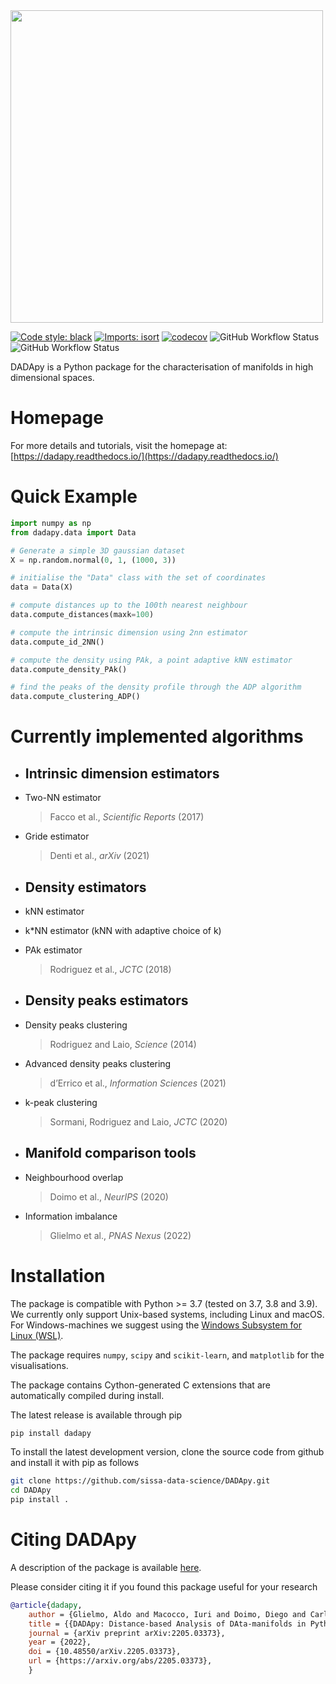 <img src="https://raw.githubusercontent.com/sissa-data-science/DADApy/master/logo/logo_1_horizontal_transparent_v2.png" width="500">

[![Code style: black](https://img.shields.io/badge/code%20style-black-000000.svg)](https://github.com/psf/black)
[![Imports: isort](https://img.shields.io/badge/%20imports-isort-%231674b1?style=flat&labelColor=ef8336)](https://pycqa.github.io/isort/)
[![codecov](https://codecov.io/gh/sissa-data-science/DADApy/branch/main/graph/badge.svg?token=X4M0KWAPO5)](https://codecov.io/gh/sissa-data-science/DADApy)
![GitHub Workflow Status](https://img.shields.io/github/workflow/status/sissa-data-science/dadapy/test?label=test)
![GitHub Workflow Status](https://img.shields.io/github/workflow/status/sissa-data-science/dadapy/lint?label=lint)

DADApy is a Python package for the characterisation of manifolds in high dimensional spaces.


# Homepage
For more details and tutorials, visit the homepage at:
[https://dadapy.readthedocs.io/](https://dadapy.readthedocs.io/)

# Quick Example

```python
import numpy as np
from dadapy.data import Data

# Generate a simple 3D gaussian dataset
X = np.random.normal(0, 1, (1000, 3))

# initialise the "Data" class with the set of coordinates
data = Data(X)

# compute distances up to the 100th nearest neighbour
data.compute_distances(maxk=100)

# compute the intrinsic dimension using 2nn estimator
data.compute_id_2NN()

# compute the density using PAk, a point adaptive kNN estimator
data.compute_density_PAk()

# find the peaks of the density profile through the ADP algorithm
data.compute_clustering_ADP()
```

# Currently implemented algorithms

- Intrinsic dimension estimators
     - 
- Two-NN estimator 
  > Facco et al., *Scientific Reports* (2017)
- Gride estimator
  > Denti et al., *arXiv* (2021)
- Density estimators
    - 
- kNN estimator
- k*NN estimator (kNN with adaptive choice of k)
- PAk estimator
  > Rodriguez et al., *JCTC* (2018)

- Density peaks estimators
    - 
- Density peaks clustering 
  > Rodriguez and Laio, *Science* (2014)
- Advanced density peaks clustering
  > d’Errico et al., *Information Sciences* (2021)
- k-peak clustering
  > Sormani, Rodriguez and Laio, *JCTC* (2020)

- Manifold comparison tools
    - 
- Neighbourhood overlap
  > Doimo et al., *NeurIPS* (2020)
- Information imbalance
  > Glielmo et al., *PNAS Nexus* (2022)


# Installation
The package is compatible with Python >= 3.7 (tested on 3.7, 3.8 and 3.9). We currently only support Unix-based systems, including Linux and macOS. 
For Windows-machines we suggest using the [Windows Subsystem for Linux (WSL)](https://en.wikipedia.org/wiki/Windows_Subsystem_for_Linux).

The package requires `numpy`, `scipy` and `scikit-learn`, and `matplotlib` for the visualisations.

The package contains Cython-generated C extensions that are automatically compiled during install. 

The latest release is available through pip

```sh
pip install dadapy
```

To install the latest development version, clone the source code from github
and install it with pip as follows

```sh
git clone https://github.com/sissa-data-science/DADApy.git
cd DADApy
pip install .
```

# Citing DADApy

A description of the package is available [here](https://arxiv.org/abs/2205.03373).

Please consider citing it if you found this package useful for your research

```bib
@article{dadapy,
    author = {Glielmo, Aldo and Macocco, Iuri and Doimo, Diego and Carli, Matteo and Zeni, Claudio and Wild, Romina and d'Errico, Maria and Rodriguez, Alex and Laio Alessandro},
    title = {{DADApy: Distance-based Analysis of DAta-manifolds in Python}},
    journal = {arXiv preprint arXiv:2205.03373},
    year = {2022},
    doi = {10.48550/arXiv.2205.03373},
    url = {https://arxiv.org/abs/2205.03373},
    }
```
